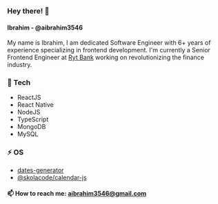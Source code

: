 <!--
**aibrahim3546/aibrahim3546** is a ✨ _special_ ✨ repository because its `README.md` (this file) appears on your GitHub profile.

Here are some ideas to get you started:

- 🔭 I’m currently working on ...
- 🌱 I’m currently learning ...
- 👯 I’m looking to collaborate on ...
- 🤔 I’m looking for help with ...
- 💬 Ask me about ...
- 📫 How to reach me: ...
- 😄 Pronouns: ...
- ⚡ Fun fact: ...
-->

### Hey there! 👋 
#### Ibrahim - @aibrahim3546
My name is Ibrahim, I am dedicated Software Engineer with 6+ years of experience specializing in frontend development. I'm currently a Senior Frontend Engineer at [Ryt Bank](https://rytbank.my) working on revolutionizing the finance industry.

### 🔭 Tech
- ReactJS
- React Native
- NodeJS
- TypeScript
- MongoDB
- MySQL

### ⚡ OS
- [dates-generator](https://www.npmjs.com/package/dates-generator)
- [@skolacode/calendar-js](https://www.npmjs.com/package/@skolacode/calendar-js)

#### 📫 How to reach me: aibrahim3546@gmail.com
